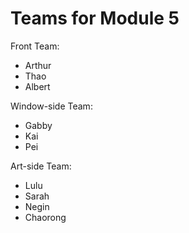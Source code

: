 # Teams for Module 5

Front Team:
* Arthur
* Thao
* Albert

Window-side Team:
* Gabby
* Kai
* Pei

Art-side Team:
* Lulu
* Sarah
* Negin
* Chaorong
